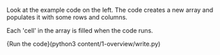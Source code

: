 Look at the example code on the left. The code creates a new array and populates it with some rows and columns.

Each 'cell' in the array is filled when the code runs.

{Run the code}(python3 content/1-overview/write.py)

